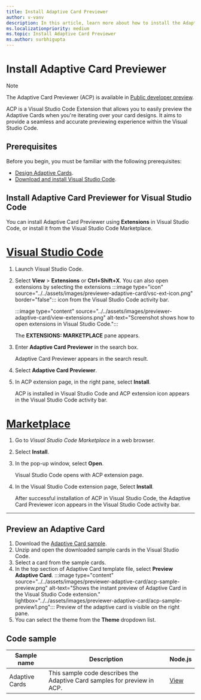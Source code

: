```yaml
---
title: Install Adaptive Card Previewer
author: v-vanv
description: In this article, learn more about how to install the Adaptive Card Previewer extension for Visual Studio Code code and Visual Studio Code Marketplace.
ms.localizationpriority: medium
ms.topic: Install Adaptive Card Previewer
ms.author: surbhigupta
---
```


# Install Adaptive Card Previewer

> [!NOTE]
> The Adaptive Card Previewer (ACP) is available in [Public developer preview](../../resources/dev-preview/developer-preview-intro.md).

ACP is a Visual Studio Code Extension that allows you to easily preview the Adaptive Cards when you're iterating over your card designs. It aims to provide a seamless and accurate previewing experience within the Visual Studio Code.

## Prerequisites

Before you begin, you must be familiar with the following prerequisites:

* [Design Adaptive Cards](../../task-modules-and-cards/cards/design-effective-cards.md).
* [Download and install Visual Studio Code](https://code.visualstudio.com/Download).

## Install Adaptive Card Previewer for Visual Studio Code

You can install Adaptive Card Previewer using **Extensions** in Visual Studio Code, or install it from the Visual Studio Code Marketplace.

# [Visual Studio Code](#tab/vscode)

1. Launch Visual Studio Code.
1. Select **View** > **Extensions** or **Ctrl+Shift+X**. You can also open extensions by selecting the extensions :::image type="icon" source="../../assets/images/previewer-adaptive-card/vsc-ext-icon.png" border="false"::: icon from the Visual Studio Code activity bar.

    :::image type="content" source="../../assets/images/previewer-adaptive-card/view-extensions.png" alt-text="Screenshot shows how to open extensions in Visual Studio Code.":::

    The **EXTENSIONS: MARKETPLACE** pane appears.

1. Enter **Adaptive Card Previewer** in the search box.

   Adaptive Card Previewer appears in the search result.
1. Select **Adaptive Card Previewer**.
1. In ACP extension page, in the right pane, select  **Install**.

   ACP is installed in Visual Studio Code and ACP extension icon appears in the Visual Studio Code activity bar.

# [Marketplace](#tab/marketplace)

1. Go to *Visual Studio Code Marketplace* in a web browser.

1. Select **Install**.

1. In the pop-up window, select **Open**.

   Visual Studio Code opens with ACP extension page.

1. In the Visual Studio Code extension page, Select **Install**.

   After successful installation of ACP in Visual Studio Code, the Adaptive Card Previewer icon appears in the Visual Studio Code activity bar.

---

## Preview an Adaptive Card

1. Download the [Adaptive Card sample](https://github.com/OfficeDev/acpreviewer/tree/main/card-samples).
1. Unzip and open the downloaded sample cards in the Visual Studio Code.
1. Select a card from the sample cards.
1. In the top section of Adaptive Card template file, select **Preview Adaptive Card**.
    :::image type="content" source="../../assets/images/previewer-adaptive-card/acp-sample-preview.png" alt-text="Shows the instant preview of Adaptive Card in the Visual Studio Code extension." lightbox="../../assets/images/previewer-adaptive-card/acp-sample-preview1.png":::
    Preview of the adaptive card is visible on the right pane.
1. You can select the theme from the **Theme** dropdown list.

## Code sample

| **Sample name** | **Description** |**Node.js** |
|-----------------|-----------------|----------------|
| Adaptive Cards | This sample code describes the Adaptive Card samples for preview in ACP. |[View](https://github.com/OfficeDev/acpreviewer/tree/main/card-samples)|
